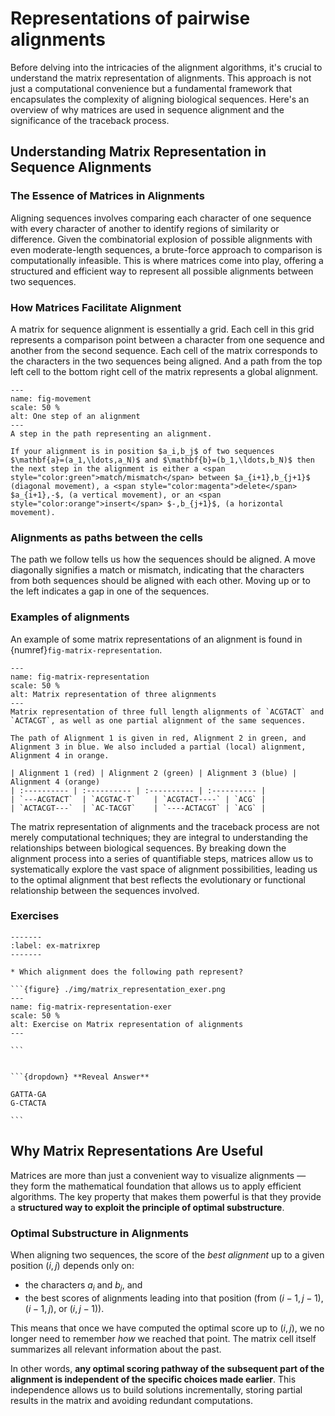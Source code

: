# Representations of pairwise alignments

Before delving into the intricacies of the alignment algorithms, it's crucial to understand the matrix representation of alignments. This approach is not just a computational convenience but a fundamental framework that encapsulates the complexity of aligning biological sequences. Here's an overview of why matrices are used in sequence alignment and the significance of the traceback process.

## Understanding Matrix Representation in Sequence Alignments

### The Essence of Matrices in Alignments

Aligning sequences involves comparing each character of one sequence with every character of another to identify regions of similarity or difference. Given the combinatorial explosion of possible alignments with even moderate-length sequences, a brute-force approach to comparison is computationally infeasible. This is where matrices come into play, offering a structured and efficient way to represent all possible alignments between two sequences.

### How Matrices Facilitate Alignment

A matrix for sequence alignment is essentially a grid. Each cell in this grid represents a comparison point between a character from one sequence and another from the second sequence. Each cell of the matrix corresponds to the characters in the two sequences being aligned. And a path from the top left cell to the bottom right cell of the matrix represents a global alignment.


```{figure} ./img/movement.png
---
name: fig-movement
scale: 50 %
alt: One step of an alignment
---
A step in the path representing an alignment.

If your alignment is in position $a_i,b_j$ of two sequences $\mathbf{a}=(a_1,\ldots,a_N)$ and $\mathbf{b}=(b_1,\ldots,b_N)$ then the next step in the alignment is either a <span style="color:green">match/mismatch</span> between $a_{i+1},b_{j+1}$ (diagonal movement), a <span style="color:magenta">delete</span> $a_{i+1},-$, (a vertical movement), or an <span style="color:orange">insert</span> $-,b_{j+1}$, (a horizontal movement).

```

### Alignments as paths between the cells

The path we follow tells us how the sequences should be aligned. A move diagonally signifies a match or mismatch, indicating that the characters from both sequences should be aligned with each other. Moving up or to the left indicates a gap in one of the sequences.


### Examples of alignments

An example of some matrix representations of an alignment is found in {numref}`fig-matrix-representation`.

```{figure} ./img/matrix_representation.png
---
name: fig-matrix-representation
scale: 50 %
alt: Matrix representation of three alignments
---
Matrix representation of three full length alignments of `ACGTACT` and `ACTACGT`, as well as one partial alignment of the same sequences.

The path of Alignment 1 is given in red, Alignment 2 in green, and Alignment 3 in blue. We also included a partial (local) alignment, Alignment 4 in orange.

| Alignment 1 (red) | Alignment 2 (green) | Alignment 3 (blue) | Alignment 4 (orange)
| :---------- | :---------- | :---------- | :---------- |
| `---ACGTACT`  | `ACGTAC-T`    | `ACGTACT----` | `ACG` |
| `ACTACGT---`  | `AC-TACGT`    | `----ACTACGT` | `ACG` |

```

The matrix representation of alignments and the traceback process are not merely computational techniques; they are integral to understanding the relationships between biological sequences. By breaking down the alignment process into a series of quantifiable steps, matrices allow us to systematically explore the vast space of alignment possibilities, leading us to the optimal alignment that best reflects the evolutionary or functional relationship between the sequences involved.

### Exercises

````{exercise} Matrix Representations of Alignments
-------
:label: ex-matrixrep
-------

* Which alignment does the following path represent?

```{figure} ./img/matrix_representation_exer.png
---
name: fig-matrix-representation-exer
scale: 50 %
alt: Exercise on Matrix representation of alignments
---

```


```{dropdown} **Reveal Answer**

GATTA-GA   
G-CTACTA

```
````

## Why Matrix Representations Are Useful

Matrices are more than just a convenient way to visualize alignments — they form the mathematical foundation that allows us to apply efficient algorithms. The key property that makes them powerful is that they provide a **structured way to exploit the principle of optimal substructure**.

### Optimal Substructure in Alignments

When aligning two sequences, the score of the *best alignment* up to a given position $(i,j)$ depends only on:
- the characters $a_i$ and $b_j$, and  
- the best scores of alignments leading into that position (from $(i-1,j-1)$, $(i-1,j)$, or $(i,j-1)$).  

This means that once we have computed the optimal score up to $(i,j)$, we no longer need to remember *how* we reached that point. The matrix cell itself summarizes all relevant information about the past.

In other words, **any optimal scoring pathway of the subsequent part of the alignment is independent of the specific choices made earlier**. This independence allows us to build solutions incrementally, storing partial results in the matrix and avoiding redundant computations.
